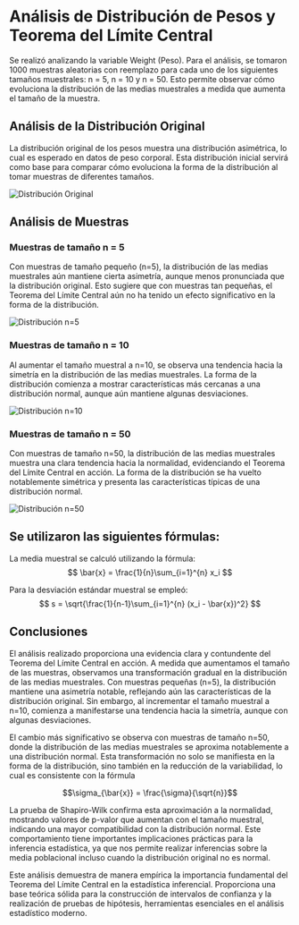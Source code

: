 # Análisis de Distribución de Pesos y Teorema del Límite Central

Se realizó analizando la variable Weight (Peso). Para el análisis, se tomaron 1000 muestras aleatorias con reemplazo para cada uno de los siguientes tamaños muestrales: n = 5, n = 10 y n = 50. Esto permite observar cómo evoluciona la distribución de las medias muestrales a medida que aumenta el tamaño de la muestra.

## Análisis de la Distribución Original
La distribución original de los pesos muestra una distribución asimétrica, lo cual es esperado en datos de peso corporal. Esta distribución inicial servirá como base para comparar cómo evoluciona la forma de la distribución al tomar muestras de diferentes tamaños.

![Distribución Original](histograma_original.png)

## Análisis de Muestras
### Muestras de tamaño n = 5
Con muestras de tamaño pequeño (n=5), la distribución de las medias muestrales aún mantiene cierta asimetría, aunque menos pronunciada que la distribución original. Esto sugiere que con muestras tan pequeñas, el Teorema del Límite Central aún no ha tenido un efecto significativo en la forma de la distribución.

![Distribución n=5](histograma_n5.png)

### Muestras de tamaño n = 10
Al aumentar el tamaño muestral a n=10, se observa una tendencia hacia la simetría en la distribución de las medias muestrales. La forma de la distribución comienza a mostrar características más cercanas a una distribución normal, aunque aún mantiene algunas desviaciones.

![Distribución n=10](histograma_n10.png)

### Muestras de tamaño n = 50
Con muestras de tamaño n=50, la distribución de las medias muestrales muestra una clara tendencia hacia la normalidad, evidenciando el Teorema del Límite Central en acción. La forma de la distribución se ha vuelto notablemente simétrica y presenta las características típicas de una distribución normal.

![Distribución n=50](histograma_n50.png)

## Se utilizaron las siguientes fórmulas:

La media muestral se calculó utilizando la fórmula:
$$
\bar{x} = \frac{1}{n}\sum_{i=1}^{n} x_i
$$

Para la desviación estándar muestral se empleó:
$$ 
s = \sqrt{\frac{1}{n-1}\sum_{i=1}^{n} (x_i - \bar{x})^2}
$$

## Conclusiones
El análisis realizado proporciona una evidencia clara y contundente del Teorema del Límite Central en acción. A medida que aumentamos el tamaño de las muestras, observamos una transformación gradual en la distribución de las medias muestrales. Con muestras pequeñas (n=5), la distribución mantiene una asimetría notable, reflejando aún las características de la distribución original. Sin embargo, al incrementar el tamaño muestral a n=10, comienza a manifestarse una tendencia hacia la simetría, aunque con algunas desviaciones.

El cambio más significativo se observa con muestras de tamaño n=50, donde la distribución de las medias muestrales se aproxima notablemente a una distribución normal. Esta transformación no solo se manifiesta en la forma de la distribución, sino también en la reducción de la variabilidad, lo cual es consistente con la fórmula

$$\sigma_{\bar{x}} = \frac{\sigma}{\sqrt{n}}$$

La prueba de Shapiro-Wilk confirma esta aproximación a la normalidad, mostrando valores de p-valor que aumentan con el tamaño muestral, indicando una mayor compatibilidad con la distribución normal. Este comportamiento tiene importantes implicaciones prácticas para la inferencia estadística, ya que nos permite realizar inferencias sobre la media poblacional incluso cuando la distribución original no es normal.

Este análisis demuestra de manera empírica la importancia fundamental del Teorema del Límite Central en la estadística inferencial. Proporciona una base teórica sólida para la construcción de intervalos de confianza y la realización de pruebas de hipótesis, herramientas esenciales en el análisis estadístico moderno.

